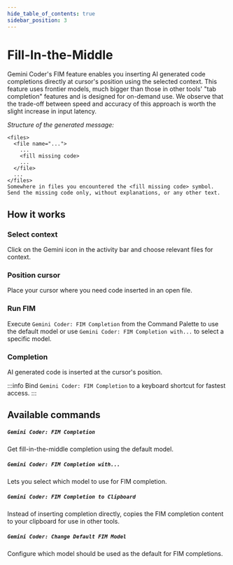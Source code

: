 ```yaml
---
hide_table_of_contents: true
sidebar_position: 3
---
```


# Fill-In-the-Middle

Gemini Coder's FIM feature enables you inserting AI generated code completions directly at cursor's position using the selected context. This feature uses frontier models, much bigger than those in other tools' "tab completion" features and is designed for on-demand use. We observe that the trade-off between speed and accuracy of this approach is worth the slight increase in input latency.

_Structure of the generated message:_

```
<files>
  <file name="...">
    ...
    <fill missing code>
    ...
  </file>
  ...
</files>
Somewhere in files you encountered the <fill missing code> symbol. Send the missing code only, without explanations, or any other text.
```

## How it works

### Select context

Click on the Gemini icon in the activity bar and choose relevant files for context.

### Position cursor

Place your cursor where you need code inserted in an open file.

### Run FIM

Execute `Gemini Coder: FIM Completion` from the Command Palette to use the default model or use `Gemini Coder: FIM Completion with...` to select a specific model.

### Completion

AI generated code is inserted at the cursor's position.

:::info
Bind `Gemini Coder: FIM Completion` to a keyboard shortcut for fastest access.
:::

## Available commands

##### `Gemini Coder: FIM Completion`

Get fill-in-the-middle completion using the default model.

##### `Gemini Coder: FIM Completion with...`

Lets you select which model to use for FIM completion.

##### `Gemini Coder: FIM Completion to Clipboard`

Instead of inserting completion directly, copies the FIM completion content to your clipboard for use in other tools.

##### `Gemini Coder: Change Default FIM Model`

Configure which model should be used as the default for FIM completions.
